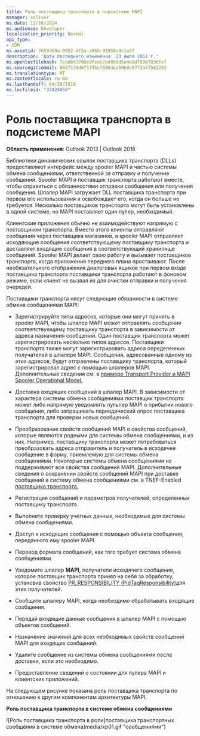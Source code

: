 ```yaml
---
title: Роль поставщика транспорта в подсистеме MAPI
manager: soliver
ms.date: 11/16/2014
ms.audience: Developer
localization_priority: Normal
api_type:
- COM
ms.assetid: 7659369a-0952-4f5a-a86b-91958c4c1a3f
description: 'Дата последнего изменения: 23 июля 2011 г.'
ms.openlocfilehash: 7cadb57706e3feec7ed98dd5e4e8d75967036fef
ms.sourcegitcommit: 8657170d071f9bcf680aba50b9c07f2a4fb82283
ms.translationtype: MT
ms.contentlocale: ru-RU
ms.lasthandoff: 04/28/2019
ms.locfileid: "33424058"
---
```

# <a name="transport-provider-role-in-the-mapi-subsystem"></a>Роль поставщика транспорта в подсистеме MAPI
  
**Область применения**: Outlook 2013 | Outlook 2016 
  
Библиотеки динамических ссылок поставщика транспорта (DLLs) предоставляют интерфейс между spooler MAPI и частью системы обмена сообщениями, ответственной за отправку и получение сообщений. Spooler MAPI и поставщик транспорта работают вместе, чтобы справиться с обязанностями отправки сообщения или получения сообщения. Шпалер MAPI загружает DLL поставщика транспорта при первом его использования и освобождает его, когда он больше не требуется. Несколько поставщиков транспорта могут быть установлены в одной системе, но MAPI поставляет один пулер, необходимый.
  
Клиентские приложения обычно не взаимодействуют напрямую с поставщиком транспорта. Вместо этого клиенты отправляют сообщения через поставщика магазинов, а spooler MAPI отправляет исходяющие сообщения соответствующему поставщику транспорта и доставляет входящие сообщения в соответствующий хранилище сообщений. Spooler MAPI делает свою работу и вызывает поставщиков транспорта, когда приложения переднего плана простаивают. После необязательного отображения диалоговых ящиков при первом входе поставщика транспорта поставщики транспорта работают в фоновом режиме, если клиент не вызвал их для очистки отправки и получения очередей. 
  
Поставщики транспорта несут следующие обязанности в системе обмена сообщениями MAPI:
  
- Зарегистрируйте типы адресов, которые они могут принять в spooler MAPI, чтобы шпалер MAPI может отправлять сообщения соответствующему поставщику транспорта в зависимости от адреса назначения сообщений. Один поставщик транспорта может зарегистрировать несколько типов адресов. Поставщики транспорта также могут зарегистрировать адреса определенных получателей в шпалере MAPI. Сообщения, адресованные одному из этих адресов, будут отправлены поставщику транспорта, который зарегистрировал адрес с помощью шпалеров MAPI. Дополнительные сведения см. в [примере Transport Provider и MAPI Spooler Operational Model.](transport-provider-and-mapi-spooler-operational-model.md)
    
- Доставка входящих сообщений в шпалер MAPI. В зависимости от характера системы обмена сообщениями поставщик транспорта может либо напрямую уведомлять пульпер MAPI о прибытии нового сообщения, либо запрашивать периодический опрос поставщика транспорта для проверки новых сообщений.
    
- Преобразование свойств сообщений MAPI в свойства сообщений, которые являются родными для системы обмена сообщениями, и из них. Например, поставщику транспорта может потребоваться преобразовать адреса отправитель и получатель в исходячее сообщение в форму, приемлемую для системы обмена сообщениями. Некоторые системы обмена сообщениями не поддерживают все свойства сообщений MAPI. Дополнительные сведения о сохранении свойств сообщений MAPI при доставке сообщений в систему обмена сообщениями см. в TNEF-Enabled [поставщика транспорта.](developing-a-tnef-enabled-transport-provider.md)
    
- Регистрация сообщений и параметров получателей, определенных поставщику транспорта.
    
- Выполните проверку учетных данных, необходимых для системы обмена сообщениями.
    
- Доступ к исходящие сообщения с помощью объекта сообщения, переданного ему spooler MAPI.
    
- Перевод формата сообщений, как того требует система обмена сообщениями.
    
- Уведомите шпалер **MAPI,** получатели исходячего сообщения, которое поставщик транспорта принял на себя за обработку, установив свойство [PR_RESPONSIBILITY (PidTagResponsibility)](pidtagresponsibility-canonical-property.md)для этих получателей.
    
- Сообщите шпалеру MAPI, когда необходимо обрабатывать входящие сообщения.
    
- Передай входящие данные сообщения в шпалер MAPI с помощью объектов сообщений.
    
- Назначение значений для всех необходимых свойств сообщений MAPI для входящих сообщений.
    
- Удалите сообщение из системы обмена сообщениями после доставки, если это необходимо.
    
- Предоставление сведений о состоянии для пулера MAPI и клиентских приложений.
    
На следующем рисунке показана роль поставщика транспорта по отношению к другим компонентам архитектуры MAPI.
  
**Роль поставщика транспорта в системе обмена сообщениями**
  
![Роль поставщика транспорта в роли]поставщика транспортных сообщений в системе обмена(media/xp01.gif "сообщениями")
  

